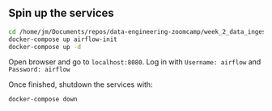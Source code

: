## Spin up the services  

```bash
cd /home/jm/Documents/repos/data-engineering-zoomcamp/week_2_data_ingestion/airflow
docker-compose up airflow-init
docker-compose up -d
```  

Open browser and go to `localhost:8080`. Log in with `Username: airflow` and `Password: airflow`  

Once finished, shutdown the services with:   

`docker-compose down`